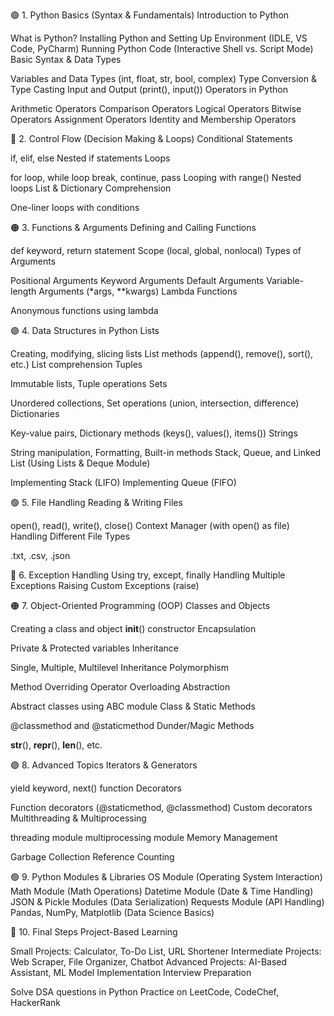 🟢 1. Python Basics (Syntax & Fundamentals)
Introduction to Python

What is Python?
Installing Python and Setting Up Environment (IDLE, VS Code, PyCharm)
Running Python Code (Interactive Shell vs. Script Mode)
Basic Syntax & Data Types

Variables and Data Types (int, float, str, bool, complex)
Type Conversion & Type Casting
Input and Output (print(), input())
Operators in Python

Arithmetic Operators
Comparison Operators
Logical Operators
Bitwise Operators
Assignment Operators
Identity and Membership Operators

🔵 2. Control Flow (Decision Making & Loops)
Conditional Statements

if, elif, else
Nested if statements
Loops

for loop, while loop
break, continue, pass
Looping with range()
Nested loops
List & Dictionary Comprehension

One-liner loops with conditions

🟠 3. Functions & Arguments
Defining and Calling Functions

def keyword, return statement
Scope (local, global, nonlocal)
Types of Arguments

Positional Arguments
Keyword Arguments
Default Arguments
Variable-length Arguments (*args, **kwargs)
Lambda Functions

Anonymous functions using lambda

🟣 4. Data Structures in Python
Lists

Creating, modifying, slicing lists
List methods (append(), remove(), sort(), etc.)
List comprehension
Tuples

Immutable lists, Tuple operations
Sets

Unordered collections, Set operations (union, intersection, difference)
Dictionaries

Key-value pairs, Dictionary methods (keys(), values(), items())
Strings

String manipulation, Formatting, Built-in methods
Stack, Queue, and Linked List (Using Lists & Deque Module)

Implementing Stack (LIFO)
Implementing Queue (FIFO)

🟢 5. File Handling
Reading & Writing Files

open(), read(), write(), close()
Context Manager (with open() as file)
Handling Different File Types

.txt, .csv, .json

🔵 6. Exception Handling
Using try, except, finally
Handling Multiple Exceptions
Raising Custom Exceptions (raise)

🟠 7. Object-Oriented Programming (OOP)
Classes and Objects

Creating a class and object
__init__() constructor
Encapsulation

Private & Protected variables
Inheritance

Single, Multiple, Multilevel Inheritance
Polymorphism

Method Overriding
Operator Overloading
Abstraction

Abstract classes using ABC module
Class & Static Methods

@classmethod and @staticmethod
Dunder/Magic Methods

__str__(), __repr__(), __len__(), etc.

🟣 8. Advanced Topics
Iterators & Generators

yield keyword, next() function
Decorators

Function decorators (@staticmethod, @classmethod)
Custom decorators
Multithreading & Multiprocessing

threading module
multiprocessing module
Memory Management

Garbage Collection
Reference Counting

🟢 9. Python Modules & Libraries
OS Module (Operating System Interaction)
Math Module (Math Operations)
Datetime Module (Date & Time Handling)
JSON & Pickle Modules (Data Serialization)
Requests Module (API Handling)
Pandas, NumPy, Matplotlib (Data Science Basics)

🔵 10. Final Steps
Project-Based Learning

Small Projects: Calculator, To-Do List, URL Shortener
Intermediate Projects: Web Scraper, File Organizer, Chatbot
Advanced Projects: AI-Based Assistant, ML Model Implementation
Interview Preparation

Solve DSA questions in Python
Practice on LeetCode, CodeChef, HackerRank
